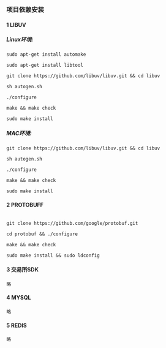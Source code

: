 ###  项目依赖安装

#### 1 LIBUV

##### Linux环境:
```text
sudo apt-get install automake

sudo apt-get install libtool

git clone https://github.com/libuv/libuv.git && cd libuv

sh autogen.sh

./configure

make && make check

sudo make install
```

##### MAC环境:
```text
git clone https://github.com/libuv/libuv.git && cd libuv

sh autogen.sh

./configure

make && make check

sudo make install
```

#### 2 PROTOBUFF
```text

git clone https://github.com/google/protobuf.git

cd protobuf && ./configure

make && make check

sudo make install && sudo ldconfig

```
#### 3 交易所SDK
```text
略
```
#### 4 MYSQL
```text
略
```
#### 5 REDIS
```text
略
```
